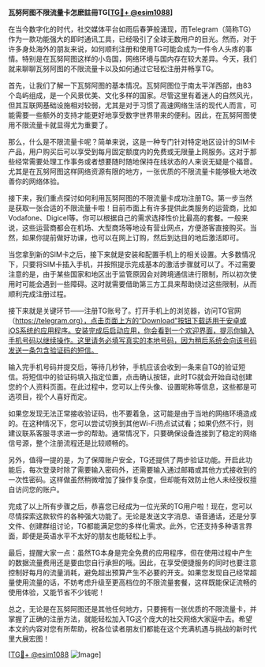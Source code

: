 **瓦努阿图不限流量卡怎麽註冊TG[[TG💪+ @esim1088](https://t.me/s/esim1088)]**

在当今数字化的时代，社交媒体平台如雨后春笋般涌现，而Telegram（简称TG）作为一款功能强大的即时通讯工具，已经吸引了全球无数用户的目光。然而，对于许多身处海外的朋友来说，如何顺利注册和使用TG可能会成为一件令人头疼的事情。特别是在瓦努阿图这样的小岛国，网络环境与国内存在较大差异。今天，我们就来聊聊瓦努阿图的不限流量卡以及如何通过它轻松注册并畅享TG。

首先，让我们了解一下瓦努阿图的基本情况。瓦努阿图位于南太平洋西部，由83个岛屿组成，是一个风景优美、文化多样的国家。尽管这里有着迷人的自然风光，但其互联网基础设施相对较弱，尤其是对于习惯了高速网络生活的现代人而言，可能需要一些额外的支持才能更好地享受数字世界带来的便利。因此，在瓦努阿图使用不限流量卡就显得尤为重要了。

那么，什么是不限流量卡呢？简单来说，这是一种专门针对特定地区设计的SIM卡产品，用户购买后可以享受到每月固定额度内的免费或无限量上网服务。这对于那些经常需要处理工作事务或者想要随时随地保持在线状态的人来说无疑是个福音。尤其是在瓦努阿图这样网络资源有限的地方，一张优质的不限流量卡能够极大地改善你的网络体验。

接下来，我们重点探讨如何利用瓦努阿图的不限流量卡成功注册TG。第一步当然是获取一张合适的不限流量卡啦！目前市面上有许多提供此类服务的运营商，比如Vodafone、Digicel等。你可以根据自己的需求选择性价比最高的套餐。一般来说，这些运营商都会在机场、大型商场等地设有营业网点，方便游客直接购买。当然，如果你提前做好功课，也可以在网上订购，然后到达目的地后激活即可。

当您拿到新的SIM卡之后，接下来就是安装和配置手机上的相关设置。大多数情况下，只要将SIM卡插入手机，并按照提示完成基本的激活步骤就可以了。不过需要注意的是，由于某些国家和地区出于监管原因会对跨境通信进行限制，所以初次使用时可能会遇到一些障碍。这时就需要借助第三方工具来帮助绕过这些限制，从而顺利完成注册过程。

接下来就是关键环节——注册TG账号了。打开手机上的浏览器，访问TG官网（https://telegram.org），点击页面上方的“Download”按钮下载适用于安卓或iOS系统的应用程序。安装完成后启动应用，你会看到一个欢迎界面，提示你输入手机号码以继续操作。这里请务必填写真实的本地号码，因为稍后系统会向该号码发送一条包含验证码的短信。

输入完手机号码并提交后，等待几秒钟，手机应该会收到一条来自TG的验证短信。将短信中的验证码填入指定位置，点击确认按钮，此时TG就会开始自动创建您的个人资料页面。在此过程中，您可以上传头像、设置昵称等信息，这些都是可选项目，视个人喜好而定。

如果您发现无法正常接收验证码，也不要着急，这可能是由于当地的网络环境造成的。在这种情况下，您可以尝试切换到其他Wi-Fi热点试试看；如果仍然不行，则建议联系客服寻求进一步的帮助。通常情况下，只要确保设备连接到了稳定的网络信号源，整个注册流程还是比较顺畅的。

另外，值得一提的是，为了保障账户安全，TG还提供了两步验证功能。开启此功能后，每次登录时除了需要输入密码外，还需要输入通过邮箱或其他方式接收到的一次性密码。这样做虽然稍微增加了操作复杂度，但却能有效防止他人未经授权擅自访问您的账户。

完成了以上所有步骤之后，恭喜您已经成为一位光荣的TG用户啦！现在，您可以尽情探索这款软件的各种强大功能了。无论是发送文字消息、语音通话，还是分享文件、创建群组讨论，TG都能满足您的多样化需求。此外，它还支持多种语言界面，即便是英语水平不太好的朋友也能轻松上手。

最后，提醒大家一点：虽然TG本身是完全免费的应用程序，但在使用过程中产生的数据流量费用还是要由您自行承担的哦。因此，在享受便捷服务的同时也要注意控制好每月的流量消耗，避免超出预算产生不必要的开支。如果您发现自己经常超量使用流量的话，不妨考虑升级至更高档位的不限流量套餐，这样既能保证流畅的使用体验，又能节省不少钱呢！

总之，无论是在瓦努阿图还是其他任何地方，只要拥有一张优质的不限流量卡，并掌握了正确的注册方法，就能轻松加入TG这个庞大的社交网络大家庭中去。希望本文的内容对您有所帮助，祝各位读者朋友们都能在这个充满机遇与挑战的新时代里大展宏图！

[[TG💪+ @esim1088](https://t.me/s/esim1088) ![Image](https://i.postimg.cc/4NQfJmqS/Snipaste-2025-05-13-00-14-12.png)]